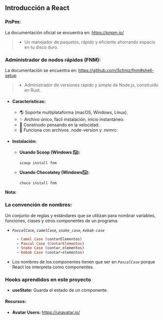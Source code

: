 ## **Introducción a React**
### **PnPm:**

La documentación oficial se encuentra en: https://pnpm.io/
> + Un manejador de paquetes, rápido y eficiente ahorrando espacio en tu disco duro.

### **Administrador de nodos rápidos (FNM):** 

La documentación se encuentra en: https://github.com/Schniz/fnm#shell-setup
> + Administrador de versiones rápido y simple de Node.js, construido en Rust.

+ #### **Características:**
  + 🌎 Soporte multiplataforma (macOS, Windows, Linux).
  + ✨ Archivo único, fácil instalación, inicio instantáneo.
  + 🚀 Construido pensando en la velocidad.
  + 📂 Funciona con archivos .node-version y .nvmrc

+ #### **Instalación:**
  + **Usando Scoop (Windows 🪟):**

    `scoop install fnm`

  + **Usando Chocolatey (Windows🪟):**

    `choco install fnm`

**Nota:**

### **La convención de nombres:** 

Un conjunto de reglas y estándares que se utilizan para nombrar variables, funciones, clases y otros componentes de un programa.
    
  + _`PascalCase`, `camelCase`, `snake_case`, `kebab-case`_

    ```Ruby
      - Camel Case (contarElementos)
      - Pascal Case (ContarElementos)
      - Snake Case (contar_elementos)
      - Kebab Case (contar-elementos)
    ```

  + Los nombres de los componentes tienen que ser en _`PascalCase`_ porque React los interpreta como componentes.

### **Hooks aprendidos en este proyecto**
+ **useState:** Guarda el estado de un componente.

#### Recursos:
+ **Avatar Users:** https://unavatar.io/